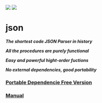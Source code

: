 ![](https://github.com/guenchi/json/workflows/Master/badge.svg) ![](https://github.com/guenchi/json/workflows/Portable/badge.svg)

# json

***The shortest code JSON Parser in history***

***All the procedures are purely functional***

***Easy and powerful hight-order fuctions***

***No external dependencies, good portability***

### [Portable Dependencie Free Version](https://github.com/guenchi/json/tree/portable)

### [Manual](https://guenchi.github.io/json/)
